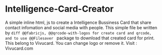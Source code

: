 # Intelligence-Card-Creator

A simple inline html, js to create a Intelligence Bussiness Card that share contact infomation and social media with people. This simple file be written by ```diff @@fabricjs, @@qrcode-with-logos for create card and qrcode, and to use @@Filesaver ``` package to download that created card for print. This belong to Vivucard. You can change logo or remove it. Visit : Vivucard.com
